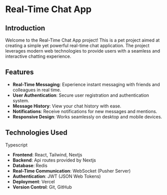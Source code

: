 # Real-Time Chat App

## Introduction

Welcome to the Real-Time Chat App project! This is a pet project aimed at creating a simple yet powerful real-time chat application. The project leverages modern web technologies to provide users with a seamless and interactive chatting experience.

## Features

- **Real-Time Messaging**: Experience instant messaging with friends and colleagues in real time.
- **User Authentication**: Secure user registration and authentication system.
- **Message History**: View your chat history with ease.
- **Notifications**: Receive notifications for new messages and mentions.
- **Responsive Design**: Works seamlessly on desktop and mobile devices.

## Technologies Used
 Typescript
- **Frontend**: React, Tailwind, Nextjs
- **Backend**: Api routes provided by Nextjs
- **Database**: Redis
- **Real-Time Communication**: WebSocket (Pusher Server)
- **Authentication**: JWT (JSON Web Tokens)
- **Deployment**: Vercel
- **Version Control**: Git, GitHub
